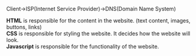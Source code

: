 Client->ISP(Internet Service Provider)->DNS(Domain Name System)<br>

**HTML** is responsible for the content in the website. (text content, images, buttons, links)<br>
**CSS** is responsible for styling the website. It decides how the website will look.<br>
**Javascript** is responsible for the functionality of the website.<br>
